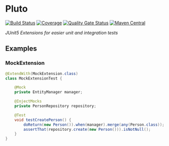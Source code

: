 # Pluto 
[![Build Status](https://secure.travis-ci.org/toberkoe/pluto.png)](http://travis-ci.org/toberkoe/pluto) 
[![Coverage](https://sonarcloud.io/api/project_badges/measure?project=de.toberkoe%3Apluto&metric=coverage)](https://sonarcloud.io/dashboard?id=de.toberkoe%3Apluto) 
[![Quality Gate Status](https://sonarcloud.io/api/project_badges/measure?project=de.toberkoe%3Apluto&metric=alert_status)](https://sonarcloud.io/dashboard?id=de.toberkoe%3Apluto)
[![Maven Central](https://maven-badges.herokuapp.com/maven-central/de.toberkoe%3Apluto/badge.svg)](https://maven-badges.herokuapp.com/maven-central/de.toberkoe/pluto)

*JUnit5 Extensions for easier unit and integration tests*

## Examples

### MockExtension

[//]: # (introduction of MockExtension)

``` java
@ExtendWith(MockExtension.class)
class MockExtensionTest {

    @Mock
    private EntityManager manager;

    @InjectMocks
    private PersonRepository repository;

    @Test
    void testCreatePerson() {
        doReturn(new Person()).when(manager).merge(any(Person.class));
        assertThat(repository.create(new Person())).isNotNull();
    }
}
```


[//]: # (PersistenceExtension)

[//]: # (Latest News)

[//]: # (About)

[//]: # (Quickstart Maven and Gradle)

[//]: # (Wiki)
